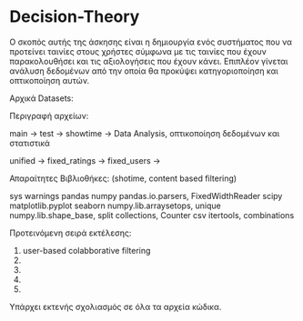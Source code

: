# Decision-Theory

Ο σκοπός αυτής της άσκησης είναι η δημιουργία ενός συστήματος που να προτείνει ταινίες στους χρήστες σύμφωνα με τις ταινίες που έχουν
παρακολουθήσει και τις αξιολογήσεις που έχουν κάνει. Επιπλέον γίνεται ανάλυση δεδομένων από την οποία θα προκύψει κατηγοριοποίηση και οπτικοποίηση αυτών.




Αρχικά Datasets:

Περιγραφή αρχείων:

main -> 
test -> 
showtime -> Data Analysis, οπτικοποίηση δεδομένων και στατιστικά

unified ->
fixed_ratings ->
fixed_users ->

Απαραίτητες Βιβλιοθήκες: (shotime, content based filtering)

sys
warnings
pandas 
numpy 
pandas.io.parsers, FixedWidthReader
scipy 
matplotlib.pyplot
seaborn
numpy.lib.arraysetops, unique
numpy.lib.shape_base, split
collections, Counter
csv 
itertools, combinations


Προτεινόμενη σειρά εκτέλεσης: 

1. user-based colabborative filtering
2. 
3.
4.
5.

Υπάρχει εκτενής σχολιασμός σε όλα τα αρχεία κώδικα. 